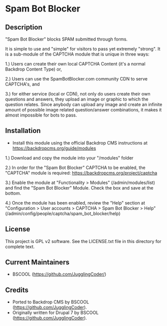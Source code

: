 Spam Bot Blocker
=======================

Description
------------

"Spam Bot Blocker" blocks SPAM submitted through forms.

It is simple to use and "simple" for visitors to pass yet
extremely "strong". It is a sub-module of the CAPTCHA module
that is unique in three ways:

1.) Users can create their own local CAPTCHA Content
    (it's a normal Backdrop Content Type) or,
		
2.) Users can use the SpamBotBlocker.com community CDN to
    serve CAPTCHA's, and
		
3.) for either service (local or CDN), not only do users create
    their own questions and answers, they upload an image or graphic
    to which the question relates. Since anybody can upload any image
    and create an infinite amount of possible image related question/answer
    combinations, it makes it almost impossible for bots to pass.

Installation
------------

- Install this module using the official Backdrop CMS instructions at
  https://backdropcms.org/guide/modules

1.) Download and copy the module into your "/modules" folder

2.) In order for the "Spam Bot Blocker" CAPTCHA to be enabled, the "CAPTCHA"
     module is required: https://backdropcms.org/project/captcha
		 
3.) Enable the module at "Functionality > Modules" (/admin/modules/list)
    and find the "Spam Bot Blocker" Module. Check the box and save at the bottom.
		
4.) Once the module has been enabled, review the "Help" section at
    "Configuration > User accounts > CAPTCHA > Spam Bot Blocker > Help"
		(/admin/config/people/captcha/spam_bot_blocker/help)


License
-------

This project is GPL v2 software. See the LICENSE.txt file in this directory for
complete text.

Current Maintainers
-------------------

- BSCOOL (https://github.com/JugglingCoder/)

Credits
-------

- Ported to Backdrop CMS by BSCOOL (https://github.com/JugglingCoder).
- Originally written for Drupal 7 by BSCOOL (https://github.com/JugglingCoder).
